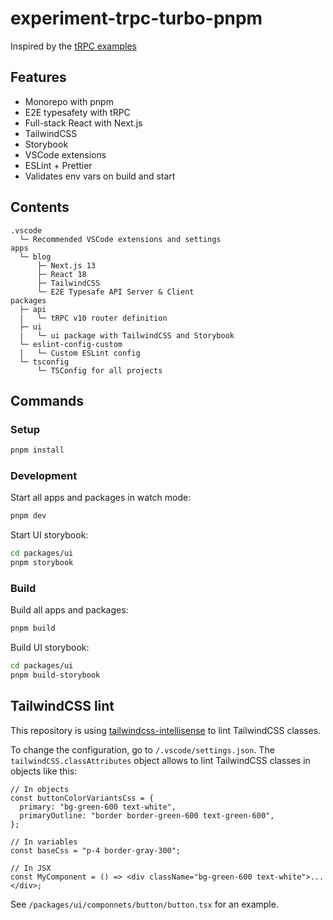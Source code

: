 # experiment-trpc-turbo-pnpm

Inspired by the [tRPC examples](https://trpc.io/docs/awesome-trpc)

## Features

- Monorepo with pnpm
- E2E typesafety with tRPC
- Full-stack React with Next.js
- TailwindCSS
- Storybook
- VSCode extensions
- ESLint + Prettier
- Validates env vars on build and start

## Contents

```
.vscode
  └─ Recommended VSCode extensions and settings
apps
  └─ blog
      ├─ Next.js 13
      ├─ React 18
      ├─ TailwindCSS
      └─ E2E Typesafe API Server & Client
packages
  ├─ api
  |   └─ tRPC v10 router definition
  ├─ ui
  |   └─ ui package with TailwindCSS and Storybook
  └─ eslint-config-custom
  |   └─ Custom ESLint config
  └─ tsconfig
      └─ TSConfig for all projects
```

## Commands

### Setup

```bash
pnpm install
```

### Development

Start all apps and packages in watch mode:

```bash
pnpm dev
```

Start UI storybook:

```bash
cd packages/ui
pnpm storybook
```

### Build

Build all apps and packages:

```bash
pnpm build
```

Build UI storybook:

```bash
cd packages/ui
pnpm build-storybook
```

## TailwindCSS lint

This repository is using [tailwindcss-intellisense](https://marketplace.visualstudio.com/items?itemName=bradlc.vscode-tailwindcss) to lint TailwindCSS classes.

To change the configuration, go to `/.vscode/settings.json`. The `tailwindCSS.classAttributes` object allows to lint TailwindCSS classes in objects like this:

```tsx
// In objects
const buttonColorVariantsCss = {
  primary: "bg-green-600 text-white",
  primaryOutline: "border border-green-600 text-green-600",
};

// In variables
const baseCss = "p-4 border-gray-300";

// In JSX
const MyComponent = () => <div className="bg-green-600 text-white">...</div>;
```

See `/packages/ui/componnets/button/button.tsx` for an example.
